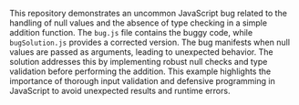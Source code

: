 This repository demonstrates an uncommon JavaScript bug related to the handling of null values and the absence of type checking in a simple addition function. The `bug.js` file contains the buggy code, while `bugSolution.js` provides a corrected version.  The bug manifests when null values are passed as arguments, leading to unexpected behavior.  The solution addresses this by implementing robust null checks and type validation before performing the addition. This example highlights the importance of thorough input validation and defensive programming in JavaScript to avoid unexpected results and runtime errors.